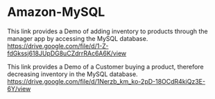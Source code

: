 
# Amazon-MySQL


This link provides a Demo of adding inventory to products through the manager app by accessing the MySQL database.
https://drive.google.com/file/d/1-Z-fdGkssj618JUpDG8uCZdrrRAc6A6K/view


This link provides a Demo of a Customer buying a product, therefore decreasing inventory in the MySQL database.
https://drive.google.com/file/d/1Nerzb_km_ko-2pD-18OCdR4kiQz3E-6Y/view
